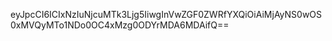 eyJpcCI6ICIxNzIuNjcuMTk3Ljg5IiwgInVwZGF0ZWRfYXQiOiAiMjAyNS0wOS0xMVQyMTo1NDo0OC4xMzg0ODYrMDA6MDAifQ==